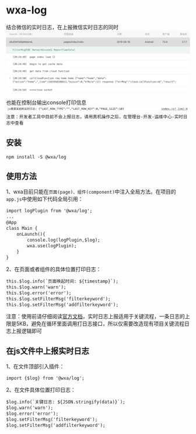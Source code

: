 # wxa-log
结合微信的实时日志，在上报微信实时日志的同时
![avatar](public/wechat.png)
也能在控制台输出console打印信息
![avatar](public/devconsole.png)
`注意：开发者工具中目前不会上报日志，请用真机操作之后，在管理台-开发-运维中心-实时日志中查看`

## 安装
```
npm install -S @wxa/log
```

## 使用方法
1、wxa目前只能在`页面(page)、组件(component)`中注入全局方法。在项目的`app.js`中使用如下代码全局引用：
```
import logPlugin from '@wxa/log';
...
@App
class Main {
    onLaunch(){
        console.log(logPlugin,$log);
        wxa.use(logPlugin);
    }
}
```
2、在页面或者组件的具体位置打印日志：
```
this.$log.info(`页面唤起时间: ${timestamp}`);
this.$log.warn('warn');
this.$log.error('error');
this.$log.setFilterMsg('filterkeyword');
this.$log.setFilterMsg('addfilterkeyword');
```
注意：使用前请仔细阅读[官方文档](https://developers.weixin.qq.com/miniprogram/dev/framework/realtimelog/)，实时日志上报适用于关键流程，一条日志的上限是5KB，避免在循环里面调用打日志接口，所以仅需要改造现有项目关键流程日志上报逻辑即可

## 在js文件中上报实时日志
1、在文件顶部引入插件：
```
import {$log} from '@wxa/log';
```
2、在文件具体位置打印日志：
```
$log.info(`关键日志: ${JSON.stringify(data)}`);
$log.warn('warn');
$log.error('error');
$log.setFilterMsg('filterkeyword');
$log.setFilterMsg('addfilterkeyword');
```